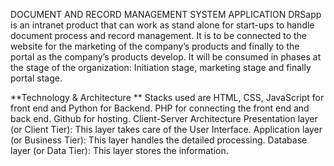 DOCUMENT AND RECORD MANAGEMENT SYSTEM APPLICATION
DRSapp is an intranet product that can work as stand alone for start-ups to handle document process and record management. It is to be connected to the website for the marketing of the company’s products and finally to the portal as the company’s products develop. It will be consumed in phases at the stage of the organization: Initiation stage, marketing stage and finally portal stage.

**Technology & Architecture
**
Stacks used are HTML, CSS, JavaScript for front end and Python for Backend. 
PHP for connecting the front end and back end.
Github for hosting.
Client-Server Architecture 
Presentation layer (or Client Tier): This layer takes care of the User Interface. 
Application layer (or Business Tier): This layer handles the detailed processing. 
Database layer (or Data Tier): This layer stores the information. 

